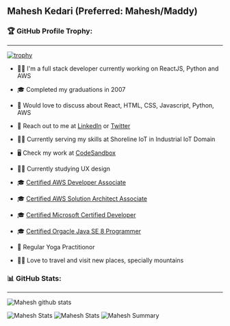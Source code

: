 ## Mahesh Kedari (Preferred: Mahesh/Maddy)
### 🏆 GitHub Profile Trophy:
---

[![trophy](https://github-profile-trophy.vercel.app/?username=mahesh-kedari&column=8&no-frame=true)](https://github.com/ryo-ma/github-profile-trophy)

- 👨‍💻 I'm a full stack developer currently working on ReactJS, Python and AWS
- 🎓 Completed my graduations in 2007
- 💬 Would love to discuss about React, HTML, CSS, Javascript, Python, AWS
- 📨 Reach out to me at  [LinkedIn](https://www.linkedin.com/in/maheshkedari/) or [Twitter](https://twitter.com/mahesh_k07)
- 👨‍💻 Currently serving my skills at Shoreline IoT in Industrial IoT Domain
- 🖥️ Check my work at [CodeSandbox](https://codesandbox.io/u/mahesh-kedari)
- 🧑‍🏫 Currently studying UX design
- 🎓 [Certified AWS Developer Associate](https://www.credly.com/badges/474dff72-b212-42be-a4eb-bf33004a2a41?)
- 🎓 [Certified AWS Solution Architect Associate](https://www.credly.com/badges/71792e08-eaf6-4a14-aec6-bdb7e09f8173)
- 🎓 [Certified Microsoft Certified Developer](https://www.credly.com/earner/earned/badge/5a77aaa5-fb1c-440b-8e15-f2f0c0057f22)
- 🎓 [Certified Orgacle Java SE 8 Programmer](https://www.credly.com/badges/98aa1224-0b67-4f8a-b27e-4d2732ac63af/linked_in_profile)

- 🧘 Regular Yoga Practitionor
- 🧗‍♂️ Love to travel and visit new places, specially mountains

### 📊 GitHub Stats:
---
![Mahesh github stats](https://github-readme-stats.vercel.app/api?username=mahesh-kedari&theme=radical&show_icons=true&count_private=true)

![Mahesh Stats](https://github-profile-summary-cards.vercel.app/api/cards/repos-per-language?username=mahesh-kedari&theme=solarized_dark)
![Mahesh Stats](https://github-profile-summary-cards.vercel.app/api/cards/most-commit-language?username=mahesh-kedari&theme=solarized_dark)
![Mahesh Summary](https://github-profile-summary-cards.vercel.app/api/cards/profile-details?username=mahesh-kedari&theme=solarized_dark)
